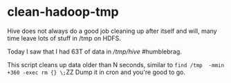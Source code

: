 clean-hadoop-tmp
================

Hive does not always do a good job cleaning up after itself and will, many time leave lots of stuff in /tmp on HDFS.

Today I saw that I had 63T of data in */tmp/hive* #humblebrag.  

This script cleans up data older than N seconds, similar to ```find /tmp  -mmin +360 -exec rm {} \;```ZZ  Dump it in cron and you're good to go.
